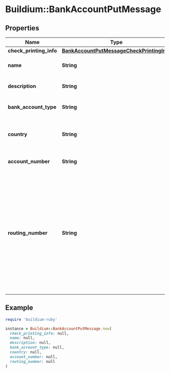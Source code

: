 # Buildium::BankAccountPutMessage

## Properties

| Name | Type | Description | Notes |
| ---- | ---- | ----------- | ----- |
| **check_printing_info** | [**BankAccountPutMessageCheckPrintingInfo**](BankAccountPutMessageCheckPrintingInfo.md) |  |  |
| **name** | **String** | Bank account name. |  |
| **description** | **String** | Bank account description. | [optional] |
| **bank_account_type** | **String** | Type of bank account. |  |
| **country** | **String** | The country the bank account exists in. |  |
| **account_number** | **String** | Bank account number. | [optional] |
| **routing_number** | **String** | Bank routing number. If the bank is in Canada, the routing number should be provided as a zero followed by the three digit institution number, followed by the five digit transit number. | [optional] |

## Example

```ruby
require 'buildium-ruby'

instance = Buildium::BankAccountPutMessage.new(
  check_printing_info: null,
  name: null,
  description: null,
  bank_account_type: null,
  country: null,
  account_number: null,
  routing_number: null
)
```

